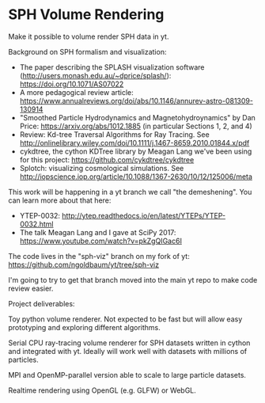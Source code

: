 # SPH Volume Rendering

Make it possible to volume render SPH data in yt.

Background on SPH formalism and visualization:

* The paper describing the SPLASH visualization software (http://users.monash.edu.au/~dprice/splash/): https://doi.org/10.1071/AS07022
* A more pedagogical review article: https://www.annualreviews.org/doi/abs/10.1146/annurev-astro-081309-130914
* "Smoothed Particle Hydrodynamics and Magnetohydroynamics" by Dan Price: https://arxiv.org/abs/1012.1885 (in particular Sections 1, 2, and 4)
* Review: Kd-tree Traversal Algorithms for Ray Tracing. See http://onlinelibrary.wiley.com/doi/10.1111/j.1467-8659.2010.01844.x/pdf
* cykdtree, the cython KDTree library by Meagan Lang we've been using for this project: https://github.com/cykdtree/cykdtree
* Splotch: visualizing cosmological simulations. See http://iopscience.iop.org/article/10.1088/1367-2630/10/12/125006/meta

This work will be happening in a yt branch we call "the demeshening". You can learn more about that here:

* YTEP-0032: http://ytep.readthedocs.io/en/latest/YTEPs/YTEP-0032.html
* The talk Meagan Lang and I gave at SciPy 2017: https://www.youtube.com/watch?v=pkZgQIGac6I

The code lives in the "sph-viz" branch on my fork of yt: https://github.com/ngoldbaum/yt/tree/sph-viz

I'm going to try to get that branch moved into the main yt repo to make code review easier.

Project deliverables:

Toy python volume renderer. Not expected to be fast but will allow easy prototyping and exploring different algorithms.

Serial CPU ray-tracing volume renderer for SPH datasets written in cython and integrated with yt. Ideally will work well with datasets with millions of particles.

MPI and OpenMP-parallel version able to scale to large particle datasets.

Realtime rendering using OpenGL (e.g. GLFW) or WebGL.

